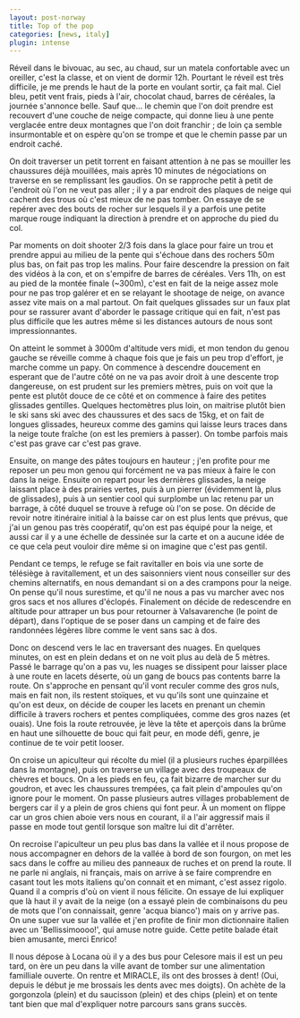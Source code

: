 ```yaml
---
layout: post-norway
title: Top of the pop
categories: [news, italy]
plugin: intense
---
```


Réveil dans le bivouac, au sec, au chaud, sur un matela confortable
avec un oreiller, c'est la classe, et on vient de dormir 12h. Pourtant
le réveil est très difficile, je me prends le haut de la porte en
voulant sortir, ça fait mal. Ciel bleu, petit vent frais, pieds à
l'air, chocolat chaud, barres de céréales, la journée s'annonce
belle. Sauf que... le chemin que l'on doit prendre est recouvert d'une
couche de neige compacte, qui donne lieu à une pente verglacée entre
deux montagnes que l'on doit franchir ; de loin ça semble
insurmontable et on espère qu'on se trompe et que le chemin passe par
un endroit caché.

On doit traverser un petit torrent en faisant attention à ne pas se
mouiller les chaussures déjà mouillées, mais après 10 minutes de
négociations on traverse en se remplissant les gaudios. On se
rapproche petit à petit de l'endroit où l'on ne veut pas aller ; il y
a par endroit des plaques de neige qui cachent des trous où c'est
mieux de ne pas tomber. On essaye de se repérer avec des bouts de
rocher sur lesquels il y a parfois une petite marque rouge indiquant
la direction à prendre et on approche du pied du col.

Par moments on doit shooter 2/3 fois dans la glace pour faire un trou
et prendre appui au milieu de la pente qui s'échoue dans des rochers
50m plus bas, on fait pas trop les malins. Pour faire descendre la
pression on fait des vidéos à la con, et on s'empifre de barres de
céréales. Vers 11h, on est au pied de la montée finale (~300m), c'est
en fait de la neige assez mole pour ne pas trop galérer et en se
relayant le shootage de neige, on avance assez vite mais on a mal
partout. On fait quelques glissades sur un faux plat pour se rassurer
avant d'aborder le passage critique qui en fait, n'est pas plus
difficile que les autres même si les distances autours de nous sont
impressionnantes.

On atteint le sommet à 3000m d'altitude vers midi, et mon tendon du
genou gauche se réveille comme à chaque fois que je fais un peu trop
d'effort, je marche comme un papy. On commence à descendre doucement
en esperant que de l'autre côté on ne va pas avoir droit à une
descente trop dangereuse, on est prudent sur les premiers mètres, puis
on voit que la pente est plutôt douce de ce côté et on commence à
faire des petites glissades gentilles. Quelques hectomètres plus loin,
on maitrise plutôt bien le ski sans ski avec des chaussures et des
sacs de 15kg, et on fait de longues glissades, heureux comme des
gamins qui laisse leurs traces dans la neige toute fraîche (on est
les premiers à passer). On tombe parfois mais c'est pas grave car
c'est pas grave.

Ensuite, on mange des pâtes toujours en hauteur ; j'en profite pour me
reposer un peu mon genou qui forcément ne va pas mieux à faire le con
dans la neige. Ensuite on repart pour les dernières glissades, la
neige laissant place à des prairies vertes, puis à un pierrer
(évidemment là, plus de glissades), puis à un sentier cool qui
surplombe un lac retenu par un barrage, à côté duquel se trouve à
refuge où l'on se pose. On décide de revoir notre itinéraire initial à
la baisse car on est plus lents que prévus, que j'ai un genou pas très
coopératif, qu'on est pas équipé pour la neige, et aussi car il y a
une échelle de dessinée sur la carte et on a aucune idée de ce que
cela peut vouloir dire même si on imagine que c'est pas gentil.

Pendant ce temps, le refuge se fait ravitaller en bois via une sorte
de télésiège à ravitallement, et un des saisonniers vient nous
conseiller sur des chemins alternatifs, en nous demandant si on a des
crampons pour la neige. On pense qu'il nous surestime, et qu'il ne
nous a pas vu marcher avec nos gros sacs et nos allures
d'éclopés. Finalement on décide de redescendre en altitude pour
attraper un bus pour retourner à Valsavarenche (le point de départ),
dans l'optique de se poser dans un camping et de faire des randonnées
légères libre comme le vent sans sac à dos.

Donc on descend vers le lac en traversant des nuages. En quelques
minutes, on est en plein dedans et on ne voit plus au delà de 5
mètres. Passé le barrage qu'on a pas vu, les nuages se dissipent pour
laisser place à une route en lacets déserte, où un gang de boucs pas
contents barre la route. On s'approche en pensant qu'il vont reculer
comme des gros nuls, mais en fait non, ils restent stoïques, et vu
qu'ils sont une quinzaine et qu'on est deux, on décide de couper les
lacets en prenant un chemin difficile à travers rochers et pentes
compliquées, comme des gros nazes (et ouais). Une fois la route
retrouvée, je lève la tête et aperçois dans la brûme en haut une
silhouette de bouc qui fait peur, en mode défi, genre, je continue de
te voir petit looser.

On croise un apiculteur qui récolte du miel (il a plusieurs ruches
éparpillées dans la montagne), puis on traverse un village avec des
troupeaux de chèvres et boucs. On a les pieds en feu, ça fait bizarre
de marcher sur du goudron, et avec les chaussures trempées, ça fait
plein d'ampoules qu'on ignore pour le moment. On passe plusieurs
autres villages probablement de bergers car il y a plein de gros
chiens qui font peur. À un moment on flippe car un gros chien aboie
vers nous en courant, il a l'air aggressif mais il passe en mode tout
gentil lorsque son maître lui dit d'arrêter.

On recroise l'apiculteur un peu plus bas dans la vallée et il nous
propose de nous accompagner en dehors de la vallée à bord de son
fourgon, on met les sacs dans le coffre au milieu des panneaux de
ruches et on prend la route. Il ne parle ni anglais, ni français, mais
on arrive à se faire comprendre en casant tout les mots italiens qu'on
connait et en mimant, c'est assez rigolo. Quand il a compris d'où on
vient il nous félicite. On essaye de lui expliquer que là haut il y
avait de la neige (on a essayé plein de combinaisons du peu de mots
que l'on connaissait, genre 'acqua bianco') mais on y arrive pas. On
une super vue sur la vallée et j'en profite de finir mon dictionnaire
italien avec un 'Bellissimoooo!', qui amuse notre guide. Cette petite
balade était bien amusante, merci Enrico!

Il nous dépose à Locana où il y a des bus pour Celesore mais il est un
peu tard, on ère un peu dans la ville avant de tomber sur une
alimentation familliale ouverte. On rentre et MIRACLE, ils ont des
brosses à dent! (Oui, depuis le début je me brossais les dents avec mes
doigts). On achète de la gorgonzola (plein) et du saucisson (plein)
et des chips (plein) et on tente tant bien que mal d'expliquer notre
parcours sans grans succès.